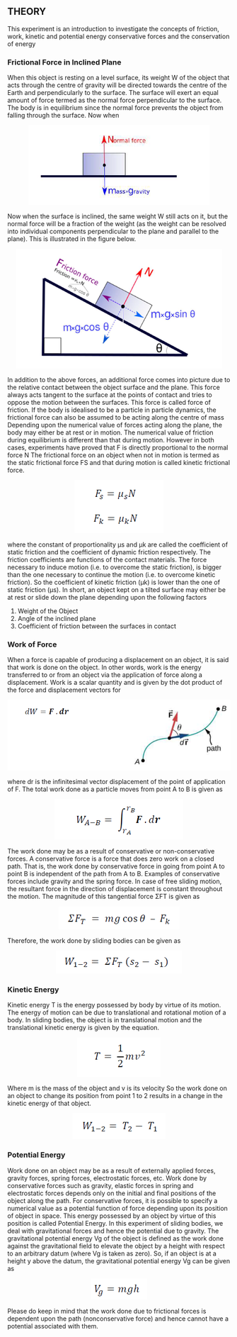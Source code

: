 ## THEORY

This experiment is an introduction to investigate the concepts of friction, work, kinetic and potential energy
conservative forces and the conservation of energy

### Frictional Force in Inclined Plane
When this object is resting on a level surface, its weight W of the object that acts through the centre of
gravity will be directed towards the centre of the Earth and perpendicularly to the surface. The surface will
exert an equal amount of force termed as the normal force perpendicular to the surface. The body is in
equilibrium since the normal force prevents the object from falling through the surface.
Now when

<p align="center">
  <img src="images/Theory_1.png">
</p> 

Now when the surface is inclined, the same weight W still acts on it, but the normal force will be a fraction
of the weight (as the weight can be resolved into individual components perpendicular to the plane and
parallel to the plane). This is illustrated in the figure below.

<p align="center">
  <img src="images/Theory_2.png">
</p>

In addition to the above forces, an additional force comes into picture due to the relative contact between the
object surface and the plane. This force always acts tangent to the surface at the points of contact and tries to
oppose the motion between the surfaces. This force is called force of friction. If the body is idealised to be a
particle in particle dynamics, the frictional force can also be assumed to be acting along the centre of mass
Depending upon the numerical value of forces acting along the plane, the body may either be at rest or in
motion. The numerical value of friction during equilibrium is different than that during motion. However in
both cases, experiments have proved that F is directly proportional to the normal force N
The frictional force on an object when not in motion is termed as the static frictional force FS and that during
motion is called kinetic frictional force.

<p align="center">
  <img src="images/Theory_3.png">
</p>

where the constant of proportionality μs and μk are called the coefficient of static friction and the coefficient
of dynamic friction respectively. The friction coefficients are functions of the contact materials. The force
necessary to induce motion (i.e. to overcome the static friction), is bigger than the one necessary to continue
the motion (i.e. to overcome kinetic friction). So the coefficient of kinetic friction (μk) is lower than the one
of static friction (μs).
In short, an object kept on a tilted surface may either be at rest or slide down the plane depending upon the
following factors
1. Weight of the Object
2. Angle of the inclined plane
3. Coefficient of friction between the surfaces in contact

### Work of Force
When a force is capable of producing a displacement on an object, it is said that work is done on the object.
In other words, work is the energy transferred to or from an object via the application of force along a
displacement.
Work is a scalar quantity and is given by the dot product of the force and displacement vectors for

<p align="center">
  <img src="images/Theory_4.png">
</p>

where dr is the infinitesimal vector displacement of the point of application of F. The total work done as a
particle moves from point A to B is given as

<p align="center">
  <img src="images/Theory_5.png">
</p>

The work done may be as a result of conservative or non-conservative forces. A conservative force is a force
that does zero work on a closed path. That is, the work done by conservative force in going from point A to
point B is independent of the path from A to B. Examples of conservative forces include gravity and the
spring force.
In case of free sliding motion, the resultant force in the direction of displacement is constant throughout the
motion. The magnitude of this tangential force ΣFT is given as

<p align="center">
  <img src="images/Theory_6.png">
</p>

Therefore, the work done by sliding bodies can be given as

<p align="center">
  <img src="images/Theory_7.png">
</p>

### Kinetic Energy
Kinetic energy T is the energy possessed by body by virtue of its motion. The energy of motion can be due to
translational and rotational motion of a body. In sliding bodies, the object is in translational motion and the
translational kinetic energy is given by the equation.

<p align="center">
  <img src="images/Theory_8.png">
</p>

Where m is the mass of the object and v is its velocity
So the work done on an object to change its position from point 1 to 2 results in a change in the kinetic
energy of that object.

<p align="center">
  <img src="images/Theory_9.png">
</p>

### Potential Energy

Work done on an object may be as a result of externally applied forces, gravity forces, spring forces,
electrostatic forces, etc. Work done by conservative forces such as gravity, elastic forces in spring and
electrostatic forces depends only on the initial and final positions of the object along the path. For
conservative forces, it is possible to specify a numerical value as a potential function of force depending
upon its position of object in space. This energy possessed by an object by virtue of this position is called
Potential Energy.
In this experiment of sliding bodies, we deal with gravitational forces and hence the potential due to gravity.
The gravitational potential energy Vg of the object is defined as the work done against the gravitational field
to elevate the object by a height with respect to an arbitrary datum (where Vg is taken as zero). So, if an
object is at a height y above the datum, the gravitational potential energy Vg can be given as

<p align="center">
  <img src="images/Theory_10.png">
</p>
Please do keep in mind that the work done due to frictional forces is dependent upon the path (nonconservative
force) and hence cannot have a potential associated with them.
